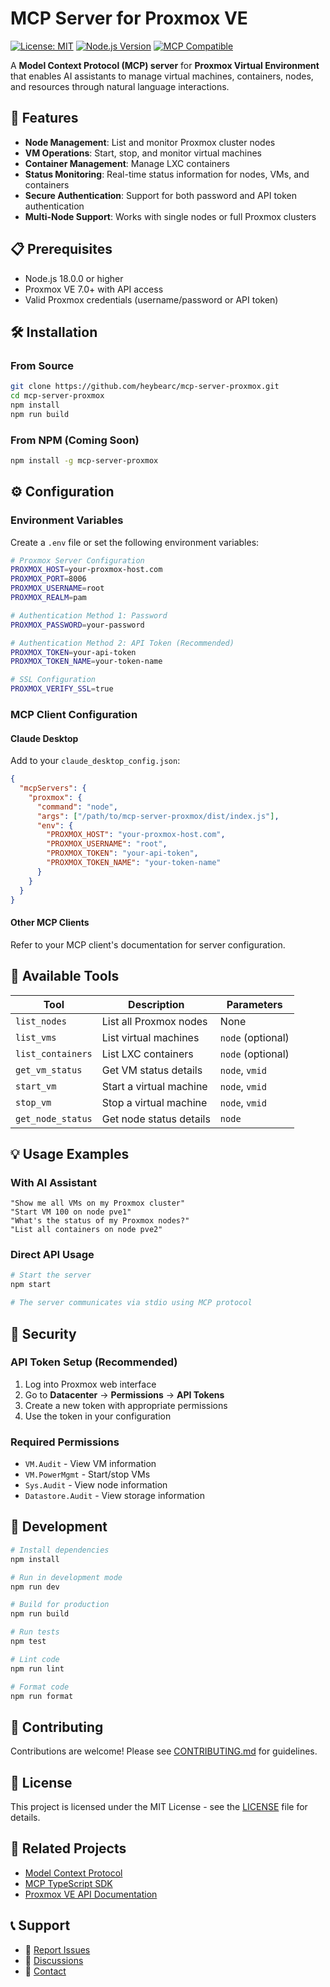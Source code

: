 # MCP Server for Proxmox VE

[![License: MIT](https://img.shields.io/badge/License-MIT-yellow.svg)](https://opensource.org/licenses/MIT)
[![Node.js Version](https://img.shields.io/badge/node-%3E%3D18.0.0-brightgreen)](https://nodejs.org/)
[![MCP Compatible](https://img.shields.io/badge/MCP-Compatible-blue)](https://modelcontextprotocol.io/)

A **Model Context Protocol (MCP) server** for **Proxmox Virtual Environment** that enables AI assistants to manage virtual machines, containers, nodes, and resources through natural language interactions.

## 🚀 Features

- **Node Management**: List and monitor Proxmox cluster nodes
- **VM Operations**: Start, stop, and monitor virtual machines
- **Container Management**: Manage LXC containers
- **Status Monitoring**: Real-time status information for nodes, VMs, and containers
- **Secure Authentication**: Support for both password and API token authentication
- **Multi-Node Support**: Works with single nodes or full Proxmox clusters

## 📋 Prerequisites

- Node.js 18.0.0 or higher
- Proxmox VE 7.0+ with API access
- Valid Proxmox credentials (username/password or API token)

## 🛠️ Installation

### From Source

```bash
git clone https://github.com/heybearc/mcp-server-proxmox.git
cd mcp-server-proxmox
npm install
npm run build
```

### From NPM (Coming Soon)

```bash
npm install -g mcp-server-proxmox
```

## ⚙️ Configuration

### Environment Variables

Create a `.env` file or set the following environment variables:

```bash
# Proxmox Server Configuration
PROXMOX_HOST=your-proxmox-host.com
PROXMOX_PORT=8006
PROXMOX_USERNAME=root
PROXMOX_REALM=pam

# Authentication Method 1: Password
PROXMOX_PASSWORD=your-password

# Authentication Method 2: API Token (Recommended)
PROXMOX_TOKEN=your-api-token
PROXMOX_TOKEN_NAME=your-token-name

# SSL Configuration
PROXMOX_VERIFY_SSL=true
```

### MCP Client Configuration

#### Claude Desktop

Add to your `claude_desktop_config.json`:

```json
{
  "mcpServers": {
    "proxmox": {
      "command": "node",
      "args": ["/path/to/mcp-server-proxmox/dist/index.js"],
      "env": {
        "PROXMOX_HOST": "your-proxmox-host.com",
        "PROXMOX_USERNAME": "root",
        "PROXMOX_TOKEN": "your-api-token",
        "PROXMOX_TOKEN_NAME": "your-token-name"
      }
    }
  }
}
```

#### Other MCP Clients

Refer to your MCP client's documentation for server configuration.

## 🔧 Available Tools

| Tool | Description | Parameters |
|------|-------------|------------|
| `list_nodes` | List all Proxmox nodes | None |
| `list_vms` | List virtual machines | `node` (optional) |
| `list_containers` | List LXC containers | `node` (optional) |
| `get_vm_status` | Get VM status details | `node`, `vmid` |
| `start_vm` | Start a virtual machine | `node`, `vmid` |
| `stop_vm` | Stop a virtual machine | `node`, `vmid` |
| `get_node_status` | Get node status details | `node` |

## 💡 Usage Examples

### With AI Assistant

```
"Show me all VMs on my Proxmox cluster"
"Start VM 100 on node pve1"
"What's the status of my Proxmox nodes?"
"List all containers on node pve2"
```

### Direct API Usage

```bash
# Start the server
npm start

# The server communicates via stdio using MCP protocol
```

## 🔐 Security

### API Token Setup (Recommended)

1. Log into Proxmox web interface
2. Go to **Datacenter** → **Permissions** → **API Tokens**
3. Create a new token with appropriate permissions
4. Use the token in your configuration

### Required Permissions

- `VM.Audit` - View VM information
- `VM.PowerMgmt` - Start/stop VMs
- `Sys.Audit` - View node information
- `Datastore.Audit` - View storage information

## 🧪 Development

```bash
# Install dependencies
npm install

# Run in development mode
npm run dev

# Build for production
npm run build

# Run tests
npm test

# Lint code
npm run lint

# Format code
npm run format
```

## 🤝 Contributing

Contributions are welcome! Please see [CONTRIBUTING.md](CONTRIBUTING.md) for guidelines.

## 📄 License

This project is licensed under the MIT License - see the [LICENSE](LICENSE) file for details.

## 🔗 Related Projects

- [Model Context Protocol](https://modelcontextprotocol.io/)
- [MCP TypeScript SDK](https://github.com/modelcontextprotocol/typescript-sdk)
- [Proxmox VE API Documentation](https://pve.proxmox.com/pve-docs/api-viewer/)

## 📞 Support

- 🐛 [Report Issues](https://github.com/heybearc/mcp-server-proxmox/issues)
- 💬 [Discussions](https://github.com/heybearc/mcp-server-proxmox/discussions)
- 📧 [Contact](mailto:your-email@example.com)

